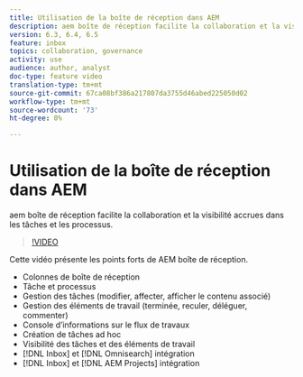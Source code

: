 ```yaml
---
title: Utilisation de la boîte de réception dans AEM
description: aem boîte de réception facilite la collaboration et la visibilité accrues dans les tâches et les processus.
version: 6.3, 6.4, 6.5
feature: inbox
topics: collaboration, governance
activity: use
audience: author, analyst
doc-type: feature video
translation-type: tm+mt
source-git-commit: 67ca08bf386a217807da3755d46abed225050d02
workflow-type: tm+mt
source-wordcount: '73'
ht-degree: 0%

---
```



# Utilisation de la boîte de réception dans AEM

aem boîte de réception facilite la collaboration et la visibilité accrues dans les tâches et les processus.

>[!VIDEO](https://video.tv.adobe.com/v/16827/?quality=12&learn=on)

Cette vidéo présente les points forts de AEM boîte de réception.

* Colonnes de boîte de réception
* Tâche et processus
* Gestion des tâches (modifier, affecter, afficher le contenu associé)
* Gestion des éléments de travail (terminée, reculer, déléguer, commenter)
* Console d’informations sur le flux de travaux
* Création de tâches ad hoc
* Visibilité des tâches et des éléments de travail
* [!DNL Inbox] et  [!DNL Omnisearch] intégration
* [!DNL Inbox] et  [!DNL AEM Projects] intégration
